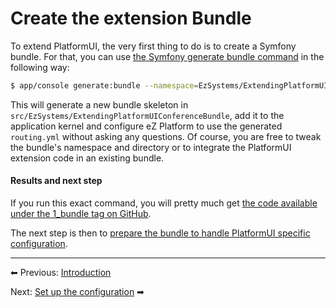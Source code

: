 # Create the extension Bundle

To extend PlatformUI, the very first thing to do is to create a Symfony bundle.
For that, you can use [the Symfony generate bundle command](http://symfony.com/doc/3.0/bundles/SensioGeneratorBundle/commands/generate_bundle.html) in the following way:

``` bash
$ app/console generate:bundle --namespace=EzSystems/ExtendingPlatformUIConferenceBundle --dir=src --format=yml --no-interaction
```

This will generate a new bundle skeleton in `src/EzSystems/ExtendingPlatformUIConferenceBundle`,
add it to the application kernel and configure eZ Platform to use the generated `routing.yml` without asking any questions.
Of course, you are free to tweak the bundle's namespace and directory or to integrate the PlatformUI extension code in an existing bundle.

#### Results and next step

If you run this exact command, you will pretty much get [the code available under the 1\_bundle tag on GitHub](https://github.com/ezsystems/ExtendingPlatformUIConferenceBundle/tree/1_bundle).

The next step is then to [prepare the bundle to handle PlatformUI specific configuration](2_set_up_the_configuration.md).

------

⬅ Previous: [Introduction](extending_platformui_with_new_navigation.md)

Next: [Set up the configuration](2_set_up_the_configuration.md) ➡
